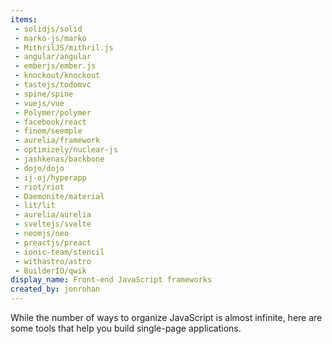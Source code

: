 ```yaml
---
items:
 - solidjs/solid
 - marko-js/marko
 - MithrilJS/mithril.js
 - angular/angular
 - emberjs/ember.js
 - knockout/knockout
 - tastejs/todomvc
 - spine/spine
 - vuejs/vue
 - Polymer/polymer
 - facebook/react
 - finom/seemple
 - aurelia/framework
 - optimizely/nuclear-js
 - jashkenas/backbone
 - dojo/dojo
 - ij-oj/hyperapp
 - riot/riot
 - Daemonite/material
 - lit/lit
 - aurelia/aurelia
 - sveltejs/svelte
 - neomjs/neo
 - preactjs/preact
 - ionic-team/stencil
 - withastro/astro
 - BuilderIO/qwik
display_name: Front-end JavaScript frameworks
created_by: jonrohan
---
```

While the number of ways to organize JavaScript is almost infinite, here are some tools that help you build single-page applications.
